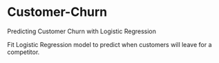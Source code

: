 # Customer-Churn
Predicting Customer Churn with Logistic Regression  
  
Fit Logistic Regression model to predict when customers will leave for a competitor.
